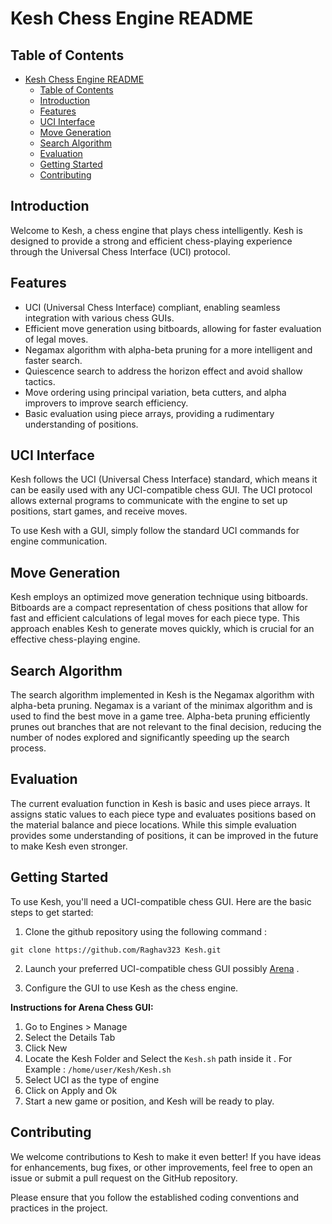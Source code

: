 # Kesh Chess Engine README



## Table of Contents

- [Kesh Chess Engine README](#kesh-chess-engine-readme)
  - [Table of Contents](#table-of-contents)
  - [Introduction](#introduction)
  - [Features](#features)
  - [UCI Interface](#uci-interface)
  - [Move Generation](#move-generation)
  - [Search Algorithm](#search-algorithm)
  - [Evaluation](#evaluation)
  - [Getting Started](#getting-started)
  - [Contributing](#contributing)

## Introduction

Welcome to Kesh, a chess engine that plays chess intelligently. Kesh is designed to provide a strong and efficient chess-playing experience through the Universal Chess Interface (UCI) protocol.

## Features

- UCI (Universal Chess Interface) compliant, enabling seamless integration with various chess GUIs.
- Efficient move generation using bitboards, allowing for faster evaluation of legal moves.
- Negamax algorithm with alpha-beta pruning for a more intelligent and faster search.
- Quiescence search to address the horizon effect and avoid shallow tactics.
- Move ordering using principal variation, beta cutters, and alpha improvers to improve search efficiency.
- Basic evaluation using piece arrays, providing a rudimentary understanding of positions.

## UCI Interface

Kesh follows the UCI (Universal Chess Interface) standard, which means it can be easily used with any UCI-compatible chess GUI. The UCI protocol allows external programs to communicate with the engine to set up positions, start games, and receive moves.

To use Kesh with a GUI, simply follow the standard UCI commands for engine communication.

## Move Generation

Kesh employs an optimized move generation technique using bitboards. Bitboards are a compact representation of chess positions that allow for fast and efficient calculations of legal moves for each piece type. This approach enables Kesh to generate moves quickly, which is crucial for an effective chess-playing engine.

## Search Algorithm

The search algorithm implemented in Kesh is the Negamax algorithm with alpha-beta pruning. Negamax is a variant of the minimax algorithm and is used to find the best move in a game tree. Alpha-beta pruning efficiently prunes out branches that are not relevant to the final decision, reducing the number of nodes explored and significantly speeding up the search process.


## Evaluation

The current evaluation function in Kesh is basic and uses piece arrays. It assigns static values to each piece type and evaluates positions based on the material balance and piece locations. While this simple evaluation provides some understanding of positions, it can be improved in the future to make Kesh even stronger.

## Getting Started

To use Kesh, you'll need a UCI-compatible chess GUI. Here are the basic steps to get started:

1. Clone the github repository using the following command : 
   
```shell
git clone https://github.com/Raghav323 Kesh.git
```


2. Launch your preferred UCI-compatible chess GUI possibly [Arena](http://www.playwitharena.de/) . 
   
3. Configure the GUI to use Kesh as the chess engine.
   
**Instructions for Arena Chess GUI:**

1. Go to Engines > Manage 
2. Select the Details Tab 
3. Click New 
4. Locate the Kesh Folder and Select the `Kesh.sh` path inside it . For Example : `/home/user/Kesh/Kesh.sh`
5. Select UCI as the type of engine
6. Click on Apply and Ok
7. Start a new game or position, and Kesh will be ready to play.

## Contributing

We welcome contributions to Kesh to make it even better! If you have ideas for enhancements, bug fixes, or other improvements, feel free to open an issue or submit a pull request on the GitHub repository.

Please ensure that you follow the established coding conventions and practices in the project.

